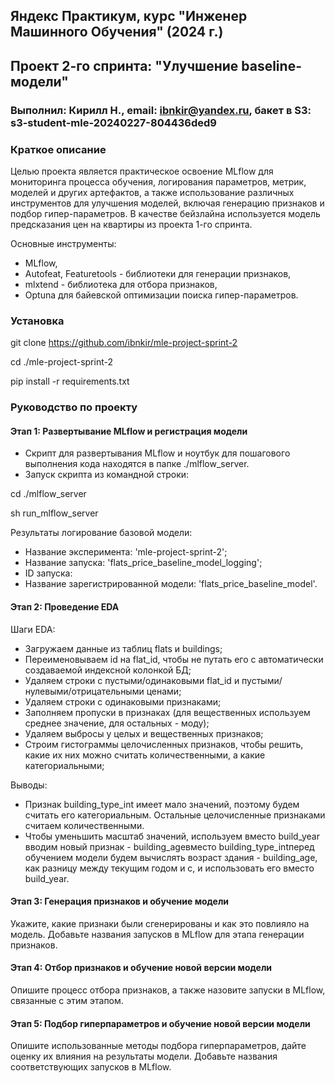 ## Яндекс Практикум, курс "Инженер Машинного Обучения" (2024 г.)
## Проект 2-го спринта: "Улучшение baseline-модели"
### Выполнил: Кирилл Н., email: ibnkir@yandex.ru, бакет в S3: s3-student-mle-20240227-804436ded9

### Краткое описание
Целью проекта является практическое освоение MLflow для мониторинга процесса обучения, логирования параметров, метрик, моделей и других артефактов, а также использование различных инструментов для улучшения моделей, включая генерацию признаков и подбор гипер-параметров. В качестве бейзлайна используется модель предсказания цен на квартиры из проекта 1-го спринта.

Основные инструменты:
- MLflow,
- Autofeat, Featuretools - библиотеки для генерации признаков,
- mlxtend - библиотека для отбора признаков,
- Optuna для байевской оптимизации поиска гипер-параметров.

### Установка
git clone https://github.com/ibnkir/mle-project-sprint-2

cd ./mle-project-sprint-2

pip install -r requirements.txt

### Руководство по проекту
#### Этап 1: Развертывание MLflow и регистрация модели
- Скрипт для развертывания MLflow и ноутбук для пошагового выполнения кода находятся в папке ./mlflow_server.
- Запуск скрипта из командной строки:

cd ./mlflow_server

sh run_mlflow_server

Результаты логирование базовой модели:
- Название эксперимента: 'mle-project-sprint-2';
- Название запуска: 'flats_price_baseline_model_logging';
- ID запуска: 
- Название зарегистрированной модели: 'flats_price_baseline_model'.


#### Этап 2: Проведение EDA 

Шаги EDA:
- Загружаем данные из таблиц flats и buildings;
- Переименовываем id на flat_id, чтобы не путать его с автоматически создаваемой индексной колонкой БД;
- Удаляем строки с пустыми/одинаковыми flat_id и пустыми/нулевыми/отрицательными ценами;
- Удаляем строки с одинаковыми признаками;
- Заполняем пропуски в признаках (для вещественных используем среднее значение, для остальных - моду);
- Удаляем выбросы у целых и вещественных признаков;
- Строим гистограммы целочисленных признаков, чтобы решить, какие их них можно считать количественными, а какие категориальными;

Выводы:
- Признак building_type_int имеет мало значений, поэтому будем считать его категориальным. Остальные целочисленные признаками считаем количественными. 
- Чтобы уменьшить масштаб значений, используем вместо build_year вводим новый признак - building_ageвместо building_type_intперед обучением модели будем вычислять возраст здания - building_age, как разницу между текущим годом и с, и использовать его вместо build_year.


#### Этап 3: Генерация признаков и обучение модели
Укажите, какие признаки были сгенерированы и как это повлияло на модель. Добавьте названия запусков в MLflow для этапа генерации признаков.

#### Этап 4: Отбор признаков и обучение новой версии модели
Опишите процесс отбора признаков, а также назовите запуски в MLflow, связанные с этим этапом.

#### Этап 5: Подбор гиперпараметров и обучение новой версии модели
Опишите использованные методы подбора гиперпараметров, дайте оценку их влияния на результаты модели. Добавьте названия соответствующих запусков в MLflow. 
